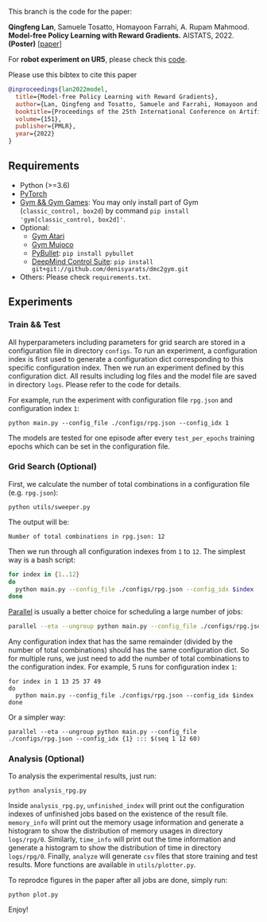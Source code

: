 This branch is the code for the paper:

**Qingfeng Lan**, Samuele Tosatto, Homayoon Farrahi, A. Rupam Mahmood. **Model-free Policy Learning with Reward Gradients.** AISTATS, 2022. **(Poster)** [[paper]](https://arxiv.org/abs/2103.05147)

For **robot experiment on UR5**, please check this [code](https://github.com/homayoonfarrahi/rpg-ur5).

Please use this bibtex to cite this paper

~~~bibtex
@inproceedings{lan2022model,
  title={Model-free Policy Learning with Reward Gradients},
  author={Lan, Qingfeng and Tosatto, Samuele and Farrahi, Homayoon and Mahmood, A. Rupam},
  booktitle={Proceedings of the 25th International Conference on Artificial Intelligence and Statistics},
  volume={151},
  publisher={PMLR},
  year={2022}
}
~~~


## Requirements

- Python (>=3.6)
- [PyTorch](https://pytorch.org/)
- [Gym && Gym Games](https://github.com/qlan3/gym-games): You may only install part of Gym (`classic_control, box2d`) by command `pip install 'gym[classic_control, box2d]'`.
- Optional: 
  - [Gym Atari](https://github.com/openai/gym/blob/master/docs/environments.md#atari)
  - [Gym Mujoco](https://github.com/openai/gym/blob/master/docs/environments.md#mujoco)
  - [PyBullet](https://pybullet.org/): `pip install pybullet`
  - [DeepMind Control Suite](https://github.com/denisyarats/dmc2gym): `pip install git+git://github.com/denisyarats/dmc2gym.git`
- Others: Please check `requirements.txt`.


## Experiments

### Train && Test

All hyperparameters including parameters for grid search are stored in a configuration file in directory `configs`. To run an experiment, a configuration index is first used to generate a configuration dict corresponding to this specific configuration index. Then we run an experiment defined by this configuration dict. All results including log files and the model file are saved in directory `logs`. Please refer to the code for details.

For example, run the experiment with configuration file `rpg.json` and configuration index `1`:

```python main.py --config_file ./configs/rpg.json --config_idx 1```

The models are tested for one episode after every `test_per_epochs` training epochs which can be set in the configuration file.


### Grid Search (Optional)

First, we calculate the number of total combinations in a configuration file (e.g. `rpg.json`):

`python utils/sweeper.py`

The output will be:

`Number of total combinations in rpg.json: 12`

Then we run through all configuration indexes from `1` to `12`. The simplest way is a bash script:

``` bash
for index in {1..12}
do
  python main.py --config_file ./configs/rpg.json --config_idx $index
done
```

[Parallel](https://www.gnu.org/software/parallel/) is usually a better choice for scheduling a large number of jobs:

``` bash
parallel --eta --ungroup python main.py --config_file ./configs/rpg.json --config_idx {1} ::: $(seq 1 12)
```

Any configuration index that has the same remainder (divided by the number of total combinations) should has the same configuration dict. So for multiple runs, we just need to add the number of total combinations to the configuration index. For example, 5 runs for configuration index `1`:

```
for index in 1 13 25 37 49
do
  python main.py --config_file ./configs/rpg.json --config_idx $index
done
```

Or a simpler way:
```
parallel --eta --ungroup python main.py --config_file ./configs/rpg.json --config_idx {1} ::: $(seq 1 12 60)
```

### Analysis (Optional)

To analysis the experimental results, just run:

`python analysis_rpg.py`

Inside `analysis_rpg.py`, `unfinished_index` will print out the configuration indexes of unfinished jobs based on the existence of the result file. `memory_info` will print out the memory usage information and generate a histogram to show the distribution of memory usages in directory `logs/rpg/0`. Similarly, `time_info` will print out the time information and generate a histogram to show the distribution of time in directory `logs/rpg/0`. Finally, `analyze` will generate `csv` files that store training and test results. More functions are available in `utils/plotter.py`.

To reprodce figures in the paper after all jobs are done, simply run:

`python plot.py`

Enjoy!
